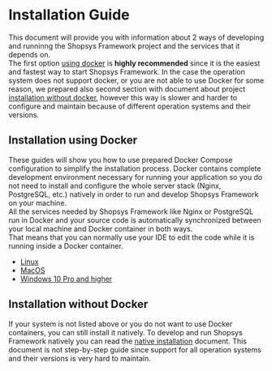 # Installation Guide

This document will provide you with information about 2 ways of developing and runninng the Shopsys Framework project and the services that it depends on.  
The first option [using docker](#installation-using-docker) is **highly recommended** since it is the easiest and fastest way to start Shopsys Framework.
In the case the operation system does not support docker, or you are not able to use Docker for some reason, we prepared also second section with document about project [installation without docker](#installation-without-docker), however this way is slower and harder to configure and maintain because of different operation systems and their versions.

## Installation using Docker

These guides will show you how to use prepared Docker Compose configuration to simplify the installation process.
Docker contains complete development environment necessary for running your application so you do not need to install and configure the whole server stack (Nginx, PostgreSQL, etc.) natively in order to run and develop Shopsys Framework on your machine.  
All the services needed by Shopsys Framework like Nginx or PostgreSQL run in Docker and your source code is automatically synchronized between your local machine and Docker container in both ways.  
That means that you can normally use your IDE to edit the code while it is running inside a Docker container.

- [Linux](installation-using-docker-linux.md)
- [MacOS](installation-using-docker-macos.md)
- [Windows 10 Pro and higher](installation-using-docker-windows-10-pro-higher.md)

## Installation without Docker

If your system is not listed above or you do not want to use Docker containers, you can still install it natively.
To develop and run Shopsys Framework natively you can read the [native installation](native-installation.md) document.
This document is not step-by-step guide since support for all operation systems and their versions is very hard to maintain.
